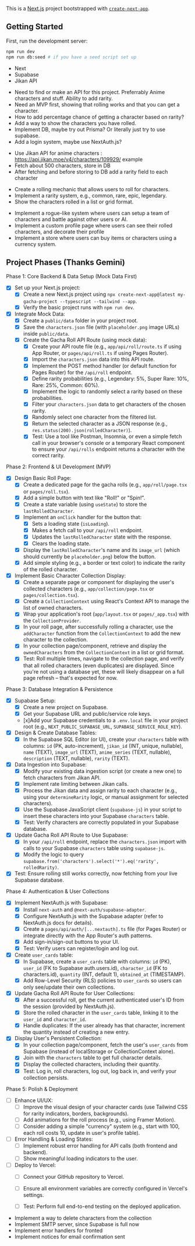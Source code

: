 This is a [Next.js](https://nextjs.org) project bootstrapped with [`create-next-app`](https://nextjs.org/docs/app/api-reference/cli/create-next-app).

## Getting Started

First, run the development server:

```bash
npm run dev
npm run db:seed # if you have a seed script set up
```

<!-- To build with -->
- Next
- Supabase
- Jikan API

<!-- TODO -->
- Need to find or make an API for this project. Preferrably Anime characters and stuff. Ability to add rarity.
- Need an MVP first, showing that rolling works and that you can get a character.
- How to add percentage chance of getting a character based on rarity?
- Add a way to show the characters you have rolled.
- Implement DB, maybe try out Prisma? Or literally just try to use supabase.
- Add a login system, maybe use NextAuth.js?

<!-- Some notes for backend stuff -->
- Use Jikan API for anime characters : https://api.jikan.moe/v4/characters/109929/ example
- Fetch about 500 characters, store in DB
- After fetching and before storing to DB add a rarity field to each character

<!-- Some notes for gacha mechanics -->
- Create a rolling mechanic that allows users to roll for characters.
- Implement a rarity system, e.g., common, rare, epic, legendary.
- Show the characters rolled in a list or grid format.

<!-- Extra Features -->
- Implement a rogue-like system where users can setup a team of characters and battle against other users or AI.
- Implement a custom profile page where users can see their rolled characters, and decorate their profile
- Implement a store where users can buy items or characters using a currency system.

## Project Phases (Thanks Gemini)


Phase 1: Core Backend & Data Setup (Mock Data First)
- [x] Set up your Next.js project:
    - [x] Create a new Next.js project using `npx create-next-app@latest my-gacha-project --typescript --tailwind --app`.
    - [x] Verify the basic project runs with `npm run dev`.
- [x] Integrate Mock Data:
    - [x] Create a `public/data` folder in your project root.
    - [x] Save the `characters.json` file (with `placeholder.png` image URLs) inside `public/data`.
    - [x] Create the Gacha Roll API Route (using mock data):
        - [x] Create your API route file (e.g., `app/api/roll/route.ts` if using App Router, or `pages/api/roll.ts` if using Pages Router).
        - [x] Import the `characters.json` data into this API route.
        - [x] Implement the POST method handler (or default function for Pages Router) for the `/api/roll` endpoint.
        - [x] Define rarity probabilities (e.g., Legendary: 5%, Super Rare: 10%, Rare: 25%, Common: 60%).
        - [x] Implement the logic to randomly select a rarity based on these probabilities.
        - [x] Filter your `characters.json` data to get characters of the chosen rarity.
        - [x] Randomly select one character from the filtered list.
        - [x] Return the selected character as a JSON response (e.g., `res.status(200).json(rolledCharacter)`).
        - [x] Test: Use a tool like Postman, Insomnia, or even a simple fetch call in your browser's console or a temporary React component to ensure your `/api/rolls` endpoint returns a character with the correct rarity.

Phase 2: Frontend & UI Development (MVP)
- [x] Design Basic Roll Page:
    - [x] Create a dedicated page for the gacha rolls (e.g., `app/roll/page.tsx` or `pages/roll.tsx`).
    - [x] Add a simple button with text like "Roll!" or "Spin!".
    - [x] Create a state variable (using `useState`) to store the `lastRolledCharacter`.
    - [x] Implement an `onClick` handler for the button that:
        - [x] Sets a loading state (`isLoading`).
        - [x] Makes a fetch call to your `/api/roll` endpoint.
        - [x] Updates the `lastRolledCharacter` state with the response.
        - [x] Clears the loading state.
    - [x] Display the `lastRolledCharacter`'s name and its `image_url` (which should currently be `placeholder.png`) below the button.
    - [x] Add simple styling (e.g., a border or text color) to indicate the rarity of the rolled character.
- [x] Implement Basic Character Collection Display:
    - [x] Create a separate page or component for displaying the user's collected characters (e.g., `app/collection/page.tsx` or `pages/collection.tsx`).
    - [x] Create a `CollectionContext` using React's Context API to manage the list of owned characters.
    - [x] Wrap your application's root (`app/layout.tsx` or `pages/_app.tsx`) with the `CollectionProvider`.
    - [x] In your roll page, after successfully rolling a character, use the `addCharacter` function from the `CollectionContext` to add the new character to the collection.
    - [x] In your collection page/component, retrieve and display the `ownedCharacters` from the `CollectionContext` in a list or grid format.
    - [x] Test: Roll multiple times, navigate to the collection page, and verify that all rolled characters (even duplicates) are displayed. Since you're not using a database yet, these will likely disappear on a full page refresh – that's expected for now.

Phase 3: Database Integration & Persistence
- [x] Supabase Setup:
    - [x] Create a new project on Supabase.
    - [x] Get your Supabase URL and public/service role keys.
    - [x]Add your Supabase credentials to a `.env.local` file in your project root (e.g., `NEXT_PUBLIC_SUPABASE_URL`, `SUPABASE_SERVICE_ROLE_KEY`).
- [x] Design & Create Database Tables:
    - [x] In the Supabase SQL Editor (or UI), create your `characters` table with columns: `id` (PK, auto-increment), `jikan_id` (INT, unique, nullable), `name` (TEXT), `image_url` (TEXT), `anime_series` (TEXT, nullable), `description` (TEXT, nullable), `rarity` (TEXT).
- [x] Data Ingestion into Supabase:
    - [x] Modify your existing data ingestion script (or create a new one) to fetch characters from Jikan API.
    - [x] Implement rate limiting between Jikan calls.
    - [x] Process the Jikan data and assign rarity to each character (e.g., using your `determineRarity` logic, or manual assignment for selected characters).
    - [x] Use the Supabase JavaScript client (`supabase-js`) in your script to insert these characters into your Supabase `characters` table.
    - [x] Test: Verify characters are correctly populated in your Supabase database.
- [x] Update Gacha Roll API Route to Use Supabase:
    - [x] In your `/api/roll` endpoint, replace the `characters.json` import with calls to your Supabase `characters` table using `supabase-js`.
    - [x] Modify the logic to query `supabase.from('characters').select('*').eq('rarity', rolledRarity)`.
- [x] Test: Ensure rolling still works correctly, now fetching from your live Supabase database.

Phase 4: Authentication & User Collections
- [x] Implement NextAuth.js with Supabase:
    - [x] Install `next-auth` and `@next-auth/supabase-adapter`.
    - [x] Configure NextAuth.js with the Supabase adapter (refer to NextAuth.js docs for details).
    - [x] Create a `pages/api/auth/[...nextauth].ts` file (for Pages Router) or integrate directly with the App Router's auth patterns.
    - [x]  Add sign-in/sign-out buttons to your UI.
    - [x]  Test: Verify users can register/login and log out.
- [x] Create `user_cards` table:
    - [x] In Supabase, create a `user_cards` table with columns: `id` (PK), `user_id` (FK to Supabase auth.users.id), `character_id` (FK to characters.id), `quantity` (INT, default 1), `obtained_at` (TIMESTAMP).
    - [x] Add Row-Level Security (RLS) policies to `user_cards` so users can only see/update their own collections.
- [x] Update Gacha Roll API Route for User Collections:
    - [x] After a successful roll, get the current authenticated user's ID from the session (provided by NextAuth.js).
    - [x] Store the rolled character in the `user_cards` table, linking it to the `user_id` and `character_id`.
    - [x] Handle duplicates: If the user already has that character, increment the quantity instead of creating a new entry.
- [x] Display User's Persistent Collection:
    - [x] In your collection page/component, fetch the user's `user_cards` from Supabase (instead of localStorage or CollectionContext alone).
    - [x] Join with the `characters` table to get full character details.
    - [x] Display the collected characters, including their quantity.
    - [x] Test: Log in, roll characters, log out, log back in, and verify your collection persists.

Phase 5: Polish & Deployment
- [ ] Enhance UI/UX:
    - [ ] Improve the visual design of your character cards (use Tailwind CSS for rarity indicators, borders, backgrounds).
    - [ ] Add animations for the roll process (e.g., using Framer Motion).
    - [ ] Consider adding a simple "currency" system (e.g., start with 100, each roll costs 10, update in user's profile table).
- [ ] Error Handling & Loading States:
    - [ ] Implement robust error handling for API calls (both frontend and backend).
    - [ ] Show meaningful loading indicators to the user.
- [ ] Deploy to Vercel:
    - [ ] Connect your GitHub repository to Vercel.
    - [ ] Ensure all environment variables are correctly configured in Vercel's settings.
    - [ ] Test: Perform full end-to-end testing on the deployed application.



<!-- TODOS -->
<!-- - Implement rarity based on pulled down favourites amount -->
- Implement a way to delete characters from the collection
- Implement SMTP server, since Supabase is full now
- Implement error handlers for fronted
- Implement notices for email confirmation sent